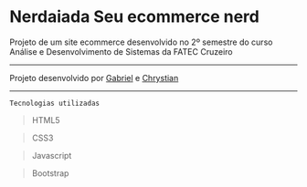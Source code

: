 # Nerdaiada Seu ecommerce nerd

Projeto de um site ecommerce desenvolvido no 2º semestre do curso Análise e Desenvolvimento de Sistemas da FATEC Cruzeiro

---

Projeto desenvolvido por 
[Gabriel](https://www.instagram.com/gabrielmodesto5/) e
[Chrystian](https://www.instagram.com/chrystian.tv/)

---

```
Tecnologias utilizadas
```

> HTML5

> CSS3

> Javascript

> Bootstrap